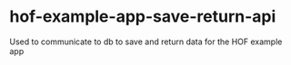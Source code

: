 # hof-example-app-save-return-api
Used to communicate to db to save and return data for the HOF example app
